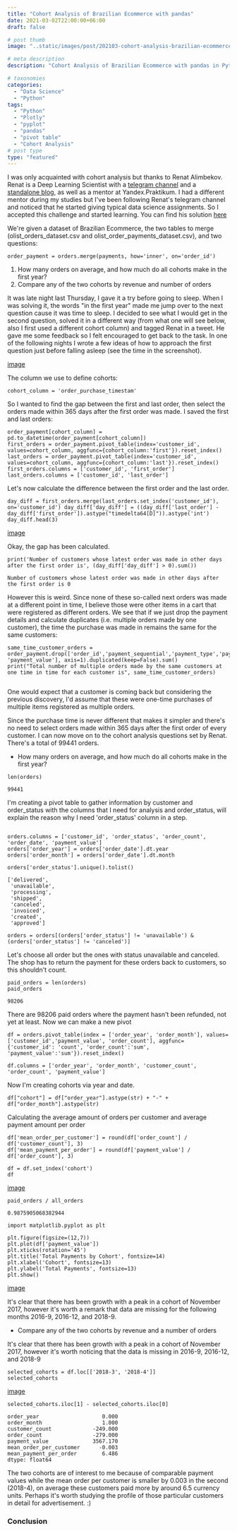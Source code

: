 ```yaml
---
title: "Cohort Analysis of Brazilian Ecommerce with pandas"
date: 2021-03-02T22:00:00+06:00
draft: false

# post thumb
image: "..static/images/post/202103-cohort-analysis-brazilian-ecommerce/brazilian-ecommerce-cohort-analysis.png"

# meta description
description: "Cohort Analysis of Brazilian Ecommerce with pandas in Python"

# taxonomies
categories:
  - "Data Science"
  - "Python"
tags:
  - "Python"
  - "Plotly"
  - "pyplot"
  - "pandas"
  - "pivot table"
  - "Cohort Analysis"
# post type
type: "featured"
---
```


I was only acquainted with cohort analysis but thanks to Renat Alimbekov. Renat is a Deep Learning Scientist with a [telegram channel](https://t.me/renat_alimbekov) and a [standalone blog]('https://alimbekov.com'), as well as a mentor at Yandex.Praktikum. I had a different mentor during my studies but I've been following Renat's telegram channel and noticed that he started giving typical data science assignments. So I accepted this challenge and started learning. You can find his solution [here](https://alimbekov.com/cohort-analysis-python/)

We're given a dataset of Brazilian Ecommerce, the two tables to merge (olist_orders_dataset.csv and olist_order_payments_dataset.csv), and two questions:
```
order_payment = orders.merge(payments, how='inner', on='order_id')
```

1. How many orders on average, and how much do all cohorts make in the first year?
2. Compare any of the two cohorts by revenue and number of orders

It was late night last Thursday, I gave it a try before going to sleep. When I was solving it, the words "in the first year" made me jump over to the next question cause it was time to sleep. I decided to see what I would get in the second question, solved it in a different way (from what one will see below, also I first used a different cohort column) and tagged Renat in a tweet. He gave me some feedback so I felt encouraged to get back to the task. In one of the following nights I wrote a few ideas of how to approach the first question just before falling asleep (see the time in the screenshot).

[image](..static\images\post\202103-cohort-analysis-brazilian-ecommerce\night-ideas.jpg)

The column we use to define cohorts:

```
cohort_column = 'order_purchase_timestam'
```

So I wanted to find the gap between the first and last order, then select the orders made within 365 days after the first order was made. I saved the first and last orders:

```
order_payment[cohort_column] = pd.to_datetime(order_payment[cohort_column])
first_orders = order_payment.pivot_table(index='customer_id', values=cohort_column, aggfunc={cohort_column:'first'}).reset_index()
last_orders = order_payment.pivot_table(index='customer_id', values=cohort_column, aggfunc={cohort_column:'last'}).reset_index()
first_orders.columns = ['customer_id', 'first_order']
last_orders.columns = ['customer_id', 'last_order']
```

Let's now calculate the difference between the first order and the last order.

``day_diff = first_orders.merge(last_orders.set_index('customer_id'), on='customer_id')
day_diff['day_diff'] = ((day_diff['last_order'] - day_diff['first_order']).astype("timedelta64[D]")).astype('int')
day_diff.head(3)``

[image](..static\images\post\202103-cohort-analysis-brazilian-ecommerce\day-difference-first-last-order-table.png)

Okay, the gap has been calculated.

```
print('Number of customers whose latest order was made in other days after the first order is', (day_diff['day_diff'] > 0).sum())
```
```
Number of customers whose latest order was made in other days after the first order is 0
```

However this is weird. Since none of these so-called next orders was made at a different point in time, I believe those were other items in a cart that were registered as different orders. We see that if we just drop the payment details and calculate duplicates (i.e. multiple orders made by one customer), the time the purchase was made in remains the same for the same customers:

```
same_time_customer_orders = order_payment.drop(['order_id','payment_sequential','payment_type','payment_installments', 'payment_value'], axis=1).duplicated(keep=False).sum()
print("Total number of multiple orders made by the same customers at one time in time for each customer is", same_time_customer_orders)
```
```Total number of multiple orders made by the same customers at one time in time for each customer is 7407
```

One would expect that a customer is coming back but considering the previous discovery, I'd assume that these were one-time purchases of multiple items registered as multiple orders.

Since the purchase time is never different that makes it simpler and there's no need to select orders made within 365 days after the first order of every customer. I can now move on to the cohort analysis questions set by Renat. There's a total of 99441 orders.

- How many orders on average, and how much do all cohorts make in the first year?

```
len(orders)
```
```
99441
```

I'm creating a pivot table to gather information by customer and order_status with the columns that I need for analysis and order_status, will explain the reason why I need 'order_status' column in a step.

```orders = order_payment.pivot_table(index=['customer_id', 'order_status'], values=[cohort_column, 'payment_value', 'order_id'], aggfunc={cohort_column:'min', 'payment_value': 'sum', 'order_id': 'count'}).reset_index()
```
```
orders.columns = ['customer_id', 'order_status', 'order_count', 'order_date', 'payment_value']
orders['order_year'] = orders['order_date'].dt.year
orders['order_month'] = orders['order_date'].dt.month
```

```
orders['order_status'].unique().tolist()
```
```
['delivered',
 'unavailable',
 'processing',
 'shipped',
 'canceled',
 'invoiced',
 'created',
 'approved']
 ```

```
orders = orders[(orders['order_status'] != 'unavailable') & (orders['order_status'] != 'canceled')]
```

Let's choose all order but the ones with status unavailable and canceled. The shop has to return the payment for these orders back to customers, so this shouldn't count.

```
paid_orders = len(orders)
paid_orders
```
```
98206
```

There are 98206 paid orders where the payment hasn't been refunded, not yet at least. Now we can make a new pivot

```
df = orders.pivot_table(index = ['order_year', 'order_month'], values=['customer_id','payment_value', 'order_count'], aggfunc={'customer_id': 'count', 'order_count':'sum', 'payment_value':'sum'}).reset_index()
```
```
df.columns = ['order_year', 'order_month', 'customer_count', 'order_count', 'payment_value']
```

Now I'm creating cohorts via year and date.

```
df["cohort"] = df["order_year"].astype(str) + "-" + df["order_month"].astype(str)
```

Calculating the average amount of orders per customer and average payment amount per order

```
df['mean_order_per_customer'] = round(df['order_count'] / df['customer_count'], 3)
df['mean_payment_per_order'] = round(df['payment_value'] / df['order_count'], 3)
```

```
df = df.set_index('cohort')
df
```

[image](..static\images\post\202103-cohort-analysis-brazilian-ecommerce\df-ecommerce.png)

```
paid_orders / all_orders
```

```
0.9875905068382944
```

```
import matplotlib.pyplot as plt
```

```
plt.figure(figsize=(12,7))
plt.plot(df['payment_value'])
plt.xticks(rotation='45')
plt.title('Total Payments by Cohort', fontsize=14)
plt.xlabel('Cohort', fontsize=13)
plt.ylabel('Total Payments', fontsize=13)
plt.show()
```

[image](..static\images\post\202103-cohort-analysis-brazilian-ecommerce\total-payments-by-cohort.png)

It's clear that there has been growth with a peak in a cohort of November 2017, however it's worth a remark that data are missing for the following months 2016-9, 2016-12, and 2018-9.

- Compare any of the two cohorts by revenue and a number of orders

It's clear that there has been growth with a peak in a cohort of November 2017, however it's worth noticing that the data is missing in 2016-9, 2016-12, and 2018-9

```
selected_cohorts = df.loc[['2018-3', '2018-4']]
selected_cohorts
```

[image](..static\images\post\202103-cohort-analysis-brazilian-ecommerce\selected_cohorts.png)

```
selected_cohorts.iloc[1] - selected_cohorts.iloc[0]
```
```
order_year                    0.000
order_month                   1.000
customer_count             -249.000
order_count                -279.000
payment_value              3567.170
mean_order_per_customer      -0.003
mean_payment_per_order        6.486
dtype: float64
```

The two cohorts are of interest to me because of comparable payment values while the mean order per customer is smaller by 0.003 in the second (2018-4), on average these customers paid more by around 6.5 currency units. Perhaps it's worth studying the profile of those particular customers in detail for advertisement. :)

### Conclusion
